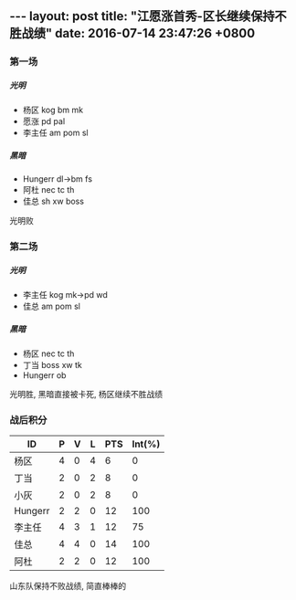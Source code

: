 --- layout: post
title:  "江愿涨首秀-区长继续保持不胜战绩"
date:   2016-07-14 23:47:26 +0800
---

### 第一场

##### 光明

- 杨区 kog bm mk
- 愿涨 pd pal
- 李主任  am pom sl

##### 黑暗

- Hungerr dl->bm fs
- 阿杜    nec tc th
- 佳总    sh xw boss

光明败


### 第二场

##### 光明

- 李主任  kog mk->pd wd
- 佳总    am pom sl

##### 黑暗

- 杨区 nec tc th
- 丁当 boss xw tk
- Hungerr  ob

光明胜, 黑暗直接被卡死, 杨区继续不胜战绩


### 战后积分

| ID | P | V | L | PTS | Int(%) |
| - | - | - | - | - | - |
| 杨区 | 4 | 0 | 4 | 6 | 0 |
| 丁当 | 2 | 0 | 2 | 8 | 0 |
| 小灰 | 2 | 0 | 2 | 8 | 0 |
| Hungerr | 2 | 2 | 0 | 12 | 100 |
| 李主任 | 4 | 3 | 1 | 12 | 75 |
| 佳总 | 4 | 4 | 0 | 14 | 100 |
| 阿杜 | 2 | 2 | 0 | 12 | 100 |

山东队保持不败战绩, 简直棒棒的
